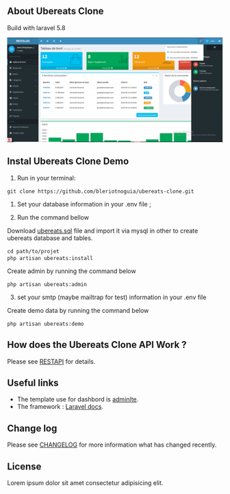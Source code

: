 ## About Ubereats Clone

Build with laravel 5.8

![Dashboard img](public/img/dashboard.png)

## Instal Ubereats Clone Demo

1. Run in your terminal:

```
git clone https://github.com/bleriotnoguia/ubereats-clone.git
```

1. Set your database information in your .env file ;

2. Run the command bellow

Download [ubereats.sql](https://github.com/bleriotnoguia/ubereats-clone/blob/main/ubereats.sql) file and import it via mysql in other to create ubereats database and tables.

```
cd path/to/projet
php artisan ubereats:install
```

Create admin by running the command below

```
php artisan ubereats:admin
```

3. set your smtp (maybe mailtrap for test) information in your .env file

Create demo data by running the command below

```
php artisan ubereats:demo
```

## How does the Ubereats Clone API Work ?

Please see [RESTAPI](https://github.com/bleriotnoguia/ubereats-clone/blob/main/RESTAPI.md) for details.

## Useful links

- The template use for dashbord is [adminlte](http://adminlte.io/).
- The framework : [Laravel docs](https://laravel.com/docs/5.7/).

## Change log

Please see [CHANGELOG](https://github.com/bleriotnoguia/ubereats-clone/blob/main/CHANGELOG.md) for more information what has changed recently.

## License

Lorem ipsum dolor sit amet consectetur adipisicing elit.
